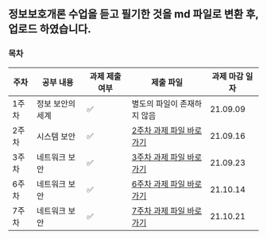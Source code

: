 ## 정보보호개론 수업을 듣고 필기한 것을 md 파일로 변환 후, 업로드 하였습니다.
### 목차
| 주차 | 공부 내용 | 과제 제출 여부 | 제출 파일| 과제 마감 일자 |
|----|----|----|----|----|
| 1주차| 정보 보안의 세계 |  ✅ | 별도의 파일이 존재하지 않음  |21.09.09|
| 2주차 | 시스템 보안  |  ✅  | [2주차 과제 파일 바로가기](https://github.com/yujiah-github/learning-introduction-to-information-security/blob/main/2ndweek/chapter2.md)  |21.09.16| 
| 3주차| 네트워크 보안  |  ✅   | [3주차 과제 파일 바로가기](https://github.com/yujiah-github/learning-introduction-to-information-security/blob/main/3rdweek/chapter3.md)   |21.09.23|
| 6주차| 네트워크 보안  |  ✅   | [6주차 과제 파일 바로가기](https://github.com/yujiah-github/learning-introduction-to-information-security/blob/main/6thweek/chapter4.md)   |21.10.14|
| 7주차| 네트워크 보안  |  ✅   | [7주차 과제 파일 바로가기](https://github.com/yujiah-github/learning-introduction-to-information-security/blob/main/3rdweek/3rdweek.md)   |21.10.21|